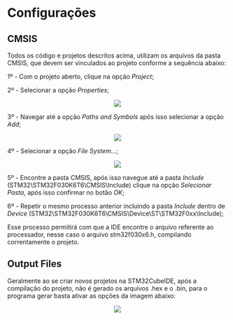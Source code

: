 # Configurações

## CMSIS
Todos os código e projetos descritos acima, utilizam os arquivos da pasta CMSIS, que devem ser vinculados ao projeto conforme a sequência abaixo: 

1º - Com o projeto aberto, clique na opção *Project*;

2º - Selecionar a opção *Properties*;
<p align="center">
<img src="https://github.com/user-attachments/assets/3ceacc66-88f6-4462-8e47-ecdfd88fe395">
</p>

3º - Navegar até a opção *Paths and Symbols* após isso selecionar a opção *Add*;
<p align="center">
<img src="https://github.com/user-attachments/assets/1486f9e6-bba0-4c92-88cd-60009e21239d">
</p>

4º - Selecionar a opção *File System...*;
<p align="center">
<img src="https://github.com/user-attachments/assets/fdf2467b-477c-4d7a-9a2a-f3d8c3ee8f7e">
</p>

5º - Encontre a pasta CMSIS, após isso navegue até a pasta *Include* (STM32\STM32F030K6T6\CMSIS\Include) clique na opção *Selecionar Pasta*, após isso confirmar no botão *OK*;

6º - Repetir o mesmo processo anterior incluindo a pasta *Include* dentro de *Device* (STM32\STM32F030K6T6\CMSIS\Device\ST\STM32F0xx\Include);

Esse processo permitirá com que a IDE encontre o arquivo referente ao processador, nesse caso o arquivo stm32f030x6.h, compilando correntamente o projeto.

## Output Files
Geralmente ao se criar novos projetos na STM32CubeIDE, após a compilação do projeto, não é gerado os arquivos .hex e o .bin, para o programa gerar basta ativar as opções da imagem abaixo:
<p align="center">
<img src="https://github.com/user-attachments/assets/65e33430-1366-4163-864f-19a7563e56b8">
</p>

